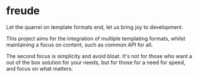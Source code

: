 # freude

Let the quarrel on template formats end, let us bring joy to development.

This project aims for the integration of multiple templating formats, whilst
maintaining a focus on content, such as common API for all.

The second focus is simplicity and avoid bloat. It's not for those who want a
out of the box solution for your needs, but for those for a need for speed, and
focus on what matters.
